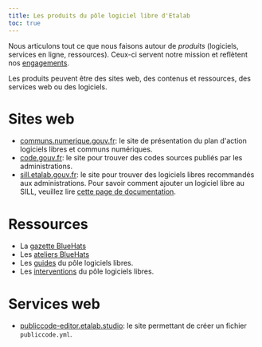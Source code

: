 ```yaml
---
title: Les produits du pôle logiciel libre d'Etalab
toc: true
---
```


Nous articulons tout ce que nous faisons autour de *produits* (logiciels, services en ligne, ressources).  Ceux-ci servent notre mission et reflètent nos [engagements](pole-logiciels-libres-mission-engagements-rituels.md#engagements).

Les produits peuvent être des sites web, des contenus et ressources, des services web ou des logiciels.

# Sites web

- [communs.numerique.gouv.fr](https://communs.numerique.gouv.fr): le site de présentation du plan d'action logiciels libres et communs numériques.
- [code.gouv.fr](https://code.gouv.fr): le site pour trouver des codes sources publiés par les administrations.
- [sill.etalab.gouv.fr](https://sill.etalab.gouv.fr): le site pour trouver des logiciels libres recommandés aux administrations.  Pour savoir comment ajouter un logiciel libre au SILL, veuillez lire [cette page de documentation](sill.md).

# Ressources

- La [gazette BlueHats](https://communs.numerique.gouv.fr/gazette/)
- Les [ateliers BlueHats](https://communs.numerique.gouv.fr/ateliers/)
- Les [guides](guides.md) du pôle logiciels libres.
- Les [interventions](ressources.md) du pôle logiciels libres.

# Services web

- [publiccode-editor.etalab.studio](https://publiccode-editor.etalab.studio/): le site permettant de créer un fichier `publiccode.yml`.

<!-- # Logiciels -->
